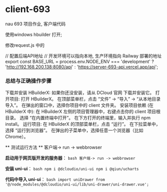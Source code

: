 # client-693
nau 693 项目作业, 客户端代码


使用windows hbuilder 打开;

修改request.js 中的 

// 配置后端API地址
// 开发环境可以指向本地, 生产环境指向 Railway 部署的地址
export const BASE_URL = process.env.NODE_ENV === 'development' 
    ? 'http://192.168.200.138:8080/api' 
    : 'https://server-693-api.vercel.app/api';


### **总结与正确操作步骤**

下载并安装 HBuilderX: 如果你还没安装，请从 DCloud 官网 下载并安装它。
打开项目:
打开 HBuilderX。
在顶部菜单栏，点击 “文件” -> “导入” -> “从本地目录导入”。
在弹出的窗口中，选择你项目中的 client 文件夹。
安装项目依赖 (在 HBuilderX 中):
在 HBuilderX 左侧的项目管理器中，右键点击你的 client 项目根目录。
选择 “在内置终端中打开”。
在下方打开的终端里，输入并执行 npm install。
运行项目:
在 HBuilderX 的顶部菜单栏，点击 “运行”。
在下拉菜单中，选择 “运行到浏览器”。
在弹出的子菜单中，选择任意一个浏览器（比如 Chrome）。

** 测试运行方法 **
客户端-> run -> webbrowser

**启动用于网页版开发的服务器**：
    ```bash
    客户端-> run -> webbrowser
    ```

**安装 uni-ui**：
    ```bash
    npm i @dcloudio/uni-ui
	npm i @qiun/ucharts
    ```

**代码中导入 uni-ui**：
	```bash
	  import uniDrawer from '@/node_modules/@dcloudio/uni-ui/lib/uni-drawer/uni-drawer.vue';
	```